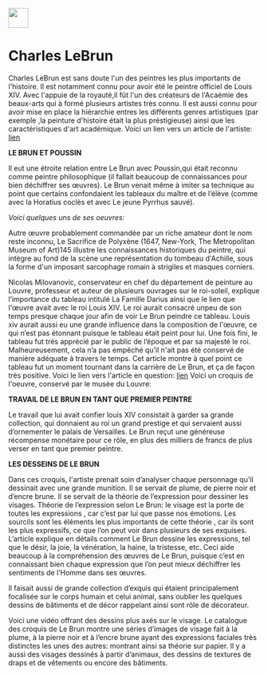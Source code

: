 <a href="https://juncture-digital.org"><img src="https://raw.githubusercontent.com/digitalArtHistory/recits-numeriques/main/images/btn_juncture.svg" style="height:40px"></a>

<param ve-config 
       title="depart" 
       banner="https://en.chateauversailles.fr/sites/default/files/styles/reseaux_sociaux/public/visuels_principaux/personnages/74-000480.jpg?itok=6Cn6i0Sq" 
       layout="vertical">
       
# Charles LeBrun

<span ve-entity title="Black Lives Matter Movement" eid="Q271676">Charles LeBrun</span> est sans doute l'un des peintres les plus importants de l'histoire. Il est notamment connu pour avoir été le peintre officiel de Louis XIV. Avec l'appuie de la royauté,il fût l'un des créateurs de l'Acaémie des beaux-arts qui à formé plusieurs artistes très connu. Il est aussi connu pour avoir mise en place la hiérarchie entres les différents genres artistiques (par exemple ,la peinture d'histoire était la plus préstigieuse) ainsi que les caractéristiques d'art académique. 
Voici un lien vers un article de l'artiste: [lien](https://www.cairn.info/les-theoriciens-de-l-art--9782130789871-page-396.htm)

**LE BRUN ET POUSSIN**

Il eut une étroite relation entre Le Brun avec Poussin,qui était reconnu comme peintre philosophique (il fallait beaucoup de connaissances pour bien déchiffrer ses œuvres). Le Brun venait même à imiter sa technique au point que certains confondaient les tableaux du maître et de l’élève (comme avec la Horatius coclès et avec Le jeune Pyrrhus sauvé). 

*Voici quelques uns de ses oeuvres:* 

Autre œuvre probablement commandée par un riche amateur dont le nom reste inconnu, Le Sacrifice de Polyxène (1647, New-York, The Metropolitan Museum of Art)145 illustre les connaissances historiques du peintre, qui intègre au fond de la scène une représentation du tombeau d'Achille, sous la forme d'un imposant sarcophage romain à strigiles et masques corniers.
<param ve-graphic
 url="https://collectionapi.metmuseum.org/api/collection/v1/iiif/442761/1323327/main-image" />

Nicolas Milovanovic, conservateur en chef du département de peinture au Louvre, professeur et auteur de plusieurs ouvrages sur le roi-soleil, explique l’importance du tableau intitulé La Famille Darius ainsi que le lien que l'œuvre avait avec le roi Louis XIV. Le roi aurait consacré unpeu de son temps presque chaque jour afin de voir Le Brun peindre ce tableau. Louis xiv aurait aussi eu une grande influence dans la composition de l'œuvre, ce qui n’est pas étonnant puisque le tableau était peint pour lui. Une fois fini, le tableau fut très apprécié par le public de l’époque et par sa majesté le roi. Malheureusement, cela n’a pas empêché qu’il n'ait pas été conservé de manière adéquate à travers le temps. Cet article montre à quel point ce tableau fut un moment tournant dans la carrière de Le Brun, et ça de façon très positive. Voici le lien vers l'article en question: [lien](https://www.persee.fr/doc/versa_1285-8412_2005_num_8_1_1123) 
Voici un croquis de l'oeuvre, conservé par le musée du Louvre:
<param ve-graphic
 url="![image](https://user-images.githubusercontent.com/98130049/166121736-5519c890-ef81-45f9-ad8d-3f66ad88fa73.png)" />


**TRAVAIL DE LE BRUN EN TANT QUE PREMIER PEINTRE**

Le travail que lui avait confier louis XIV consistait à garder sa grande collection, qui donnaient au roi un grand prestige et qui servaient aussi d’ornementer le palais de Versailles. Le Brun reçut une généreuse récompense monétaire pour ce rôle, en plus des milliers de francs de plus verser en tant que premier peintre.

**LES DESSEINS DE LE BRUN**

Dans ces croquis, l'artiste prenait soin d’analyser chaque personnage qu’il dessinait avec une grande munition. Il se servait de plume, de pierre noir et d’encre brune.  Il se servait de la théorie de l’expression pour dessiner les visages.
Théorie de l’expression selon Le Brun: le visage est la porte de toutes les expressions , car c’est par lui que passe nos émotions. Les sourcils sont les éléments les plus importants de cette théorie , car ils sont les plus expressifs, ce que l’on peut voir dans plusieurs de ses exquises. L’article explique en détails comment Le Brun dessine les expressions, tel que le désir, la joie, la vénération, la haine, la tristesse, etc. Ceci aide beaucoup à la compréhension des œuvres de Le Brun, puisque c’est en connaissant bien chaque expression que l’on peut mieux déchiffrer les sentiments de l’Homme dans ses œuvres. 

Il faisait aussi de grande collection d’exquis qui étaient principalement focalisée sur le corps humain et celui animal, sans oublier les quelques dessins de bâtiments et de décor rappelant ainsi sont rôle de décorateur. 
<param ve-image
 manifest="https://gallica.bnf.fr/iiif/ark:/12148/btv1b531282192/manifest.json" />
 
Voici une vidéo offrant des dessins plus axés sur le visage. Le catalogue des croquis de Le Brun montre une séries d’images de visage fait à la plume, à la pierre noir et à l’encre brune ayant des expressions faciales très distinctes les unes des autres: montrant ainsi sa théorie sur papier. Il y a aussi des visages dessinés à partir d’animaux, des dessins de textures de draps et de vêtements  ou encore des bâtiments. 
<param ve-video id="kXPblRgwG5Y" title="Charles Le Brun (1619-1690) , First Painter to the King Louis XIV" start="53" />


<param ve-iframe 
    src="https://youtu.be/kXPblRgwG5Y?t=3" />
    

